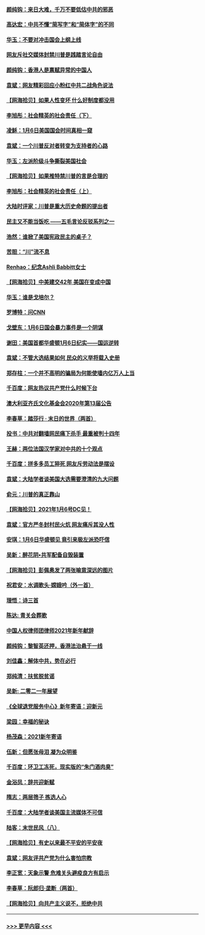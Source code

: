 #### [颜纯钩：来日大难，千万不要低估中共的邪恶](../pages/nsc993/n12692080.md?t=01170001) 
#### [高达宏：中共不懂“简写字”和“简体字”的不同](../pages/nsc993/n12692068.md?t=01170001) 
#### [华玉：不要对冲击国会上纲上线](../pages/nsc993/n12689948.md?t=01170001) 
#### [网友斥社交媒体封禁川普是践踏言论自由](../pages/nsc993/n12687482.md?t=01170001) 
#### [颜纯钩：香港人是禀赋异常的中国人](../pages/nsc993/n12685142.md?t=01170001) 
#### [袁斌：网友精彩回应小粉红中共二战角色说法](../pages/nsc993/n12684994.md?t=01170001) 
#### [【网海拾贝】如果人性变坏 什么好制度都没用](../pages/nsc993/n12683000.md?t=01170001) 
#### [李旭彤：社会精英的社会责任（下）](../pages/nsc993/n12680604.md?t=01170001) 
#### [凌稣：1月6日美国国会时间真相一窥](../pages/nsc993/n12682780.md?t=01170001) 
#### [袁斌：一个川普反对者转变为支持者的心路](../pages/nsc993/n12682700.md?t=01170001) 
#### [华玉：左派阶级斗争撕裂美国社会](../pages/nsc993/n12681226.md?t=01170001) 
#### [【网海拾贝】如果推特禁川普的言是合理的](../pages/nsc993/n12681232.md?t=01170001) 
#### [李旭彤：社会精英的社会责任（上）](../pages/nsc993/n12680501.md?t=01170001) 
#### [大陆时评家：川普是重大历史命题的提出者](../pages/nsc993/n12679904.md?t=01170001) 
#### [民主又不能当饭吃 ——五毛言论反驳系列之一](../pages/nsc993/n12679877.md?t=01170001) 
#### [浩然：谁掀了美国宪政民主的桌子？](../pages/nsc993/n12679850.md?t=01170001) 
#### [苦胆：“川”流不息](../pages/nsc993/n12678388.md?t=01170001) 
#### [Renhao：纪念Ashli Babbitt女士](../pages/nsc993/n12678359.md?t=01170001) 
#### [【网海拾贝】中美建交42年 美国在变成中国](../pages/nsc993/n12678324.md?t=01170001) 
#### [华玉：谁是戈培尔？](../pages/nsc993/n12677515.md?t=01170001) 
#### [罗博特：问CNN](../pages/nsc993/n12677172.md?t=01170001) 
#### [戈壁东：1月6日国会暴力事件是一个阴谋](../pages/nsc993/n12674639.md?t=01170001) 
#### [谢田：美国首都华盛顿1月6日纪实——国运逆转](../pages/nsc993/n12673190.md?t=01170001) 
#### [袁斌：不管大选结果如何 民众的义举将载入史册](../pages/nsc993/n12672787.md?t=01170001) 
#### [郑存柱：一个并不高明的骗局为何能使墙内亿万人上当](../pages/nsc993/n12671449.md?t=01170001) 
#### [千百度：网友热议共产党什么时候下台](../pages/nsc993/n12670442.md?t=01170001) 
#### [澳大利亚齐氏文化基金会2020年第13届公告](../pages/nsc993/n12670273.md?t=01170001) 
#### [李春草：踏莎行 · 末日的世界（两首）](../pages/nsc993/n12670253.md?t=01170001) 
#### [投书：中共对翻墙网民痛下杀手 最重被判十四年](../pages/nsc993/n12670190.md?t=01170001) 
#### [王赫：两位法国汉学家对中共的十个观点](../pages/nsc993/n12669593.md?t=01170001) 
#### [千百度：拼多多员工猝死 网友斥劳动法是摆设](../pages/nsc993/n12668081.md?t=01170001) 
#### [袁斌：大陆学者谈美国大选需要澄清的九大问题](../pages/nsc993/n12668023.md?t=01170001) 
#### [俞元：川普的真正靠山](../pages/nsc993/n12668000.md?t=01170001) 
#### [【网海拾贝】2021年1月6号DC见！](../pages/nsc993/n12664957.md?t=01170001) 
#### [袁斌：官方严冬封村民火炕 网友痛斥其没人性](../pages/nsc993/n12664882.md?t=01170001) 
#### [安琪：1月6日华盛顿见 竟引来极左派恐吓信](../pages/nsc993/n12664831.md?t=01170001) 
#### [吴新：醉花阴•共军配备自毁装置](../pages/nsc993/n12664766.md?t=01170001) 
#### [【网海拾贝】彭佩奥发了两张喻意深远的图片](../pages/nsc993/n12663515.md?t=01170001) 
#### [祝君安：水调歌头·嫦娥吟（外一首）](../pages/nsc993/n12663345.md?t=01170001) 
#### [理悟：诗三首](../pages/nsc993/n12663334.md?t=01170001) 
#### [陈达: 青关会葬歌](../pages/nsc993/n12663305.md?t=01170001) 
#### [中国人权律师团律师2021年新年献辞](../pages/nsc993/n12661792.md?t=01170001) 
#### [颜纯钩：黎智英还押，香港法治悬于一线](../pages/nsc993/n12661371.md?t=01170001) 
#### [刘佳鑫：解体中共，势在必行](../pages/nsc993/n12661335.md?t=01170001) 
#### [郑纯清：扶贫脱贫谣](../pages/nsc993/n12658729.md?t=01170001) 
#### [吴新: 二零二一年展望](../pages/nsc993/n12658664.md?t=01170001) 
#### [《全球退党服务中心》新年寄语：迎新元](../pages/nsc993/n12658408.md?t=01170001) 
#### [梁园：幸福的秘诀](../pages/nsc993/n12658061.md?t=01170001) 
#### [杨茂森：2021新年寄语](../pages/nsc993/n12658128.md?t=01170001) 
#### [伍新：但愿张母泪 凝为众明鉴](../pages/nsc993/n12656861.md?t=01170001) 
#### [千百度：环卫工冻死，现实版的“朱门酒肉臭”](../pages/nsc993/n12655588.md?t=01170001) 
#### [金浴凤：辞共迎新赋](../pages/nsc993/n12653369.md?t=01170001) 
#### [隋志：两层筛子 拣选人心](../pages/nsc993/n12653341.md?t=01170001) 
#### [千百度：大陆学者谈美国主流媒体不可信](../pages/nsc993/n12651269.md?t=01170001) 
#### [陆客：末世民风（八）](../pages/nsc993/n12648233.md?t=01170001) 
#### [【网海拾贝】有史以来最不平安的平安夜](../pages/nsc993/n12647164.md?t=01170001) 
#### [袁斌：网友评共产党为什么害怕宗教](../pages/nsc993/n12647003.md?t=01170001) 
#### [李正宽：天象示警 危难关头避疫良方有启示](../pages/nsc993/n12646262.md?t=01170001) 
#### [李春草：阮郎归‧垄断（两首）](../pages/nsc993/n12646302.md?t=01170001) 
#### [【网海拾贝】向共产主义说不，拒绝中共](../pages/nsc993/n12645941.md?t=01170001) 

----
#### [ >>> 更早内容 <<< ](../indexes/nsc993-earlier.md)
